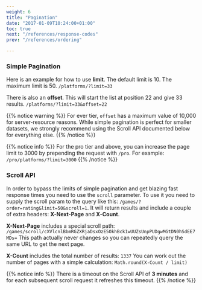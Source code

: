 ```yaml
---
weight: 6
title: "Pagination"
date: "2017-01-09T10:24:00+01:00"
toc: true
next: "/references/response-codes"
prev: "/references/ordering"

---
```


### Simple Pagination
Here is an example for how to use **limit**. The default limit is 10. The maximum limit is 50.
`/platforms/?limit=33`

There is also an **offset**. This will start the list at position 22 and give 33 results.
`/platforms/?limit=33&offset=22`

{{% notice warning %}}
For ever tier, `offset` has a maximum value of 10,000 for server-resource reasons. While simple pagination is perfect for smaller datasets, we strongly recommend using the Scroll API documented below for everything else.
{{% /notice %}}

{{% notice info %}}
For the pro tier and above, you can increase the page limit to 3000 by prepending the request with `/pro`. For example: `/pro/platforms/?limit=3000`
{{% /notice %}}

### Scroll API

In order to bypass the limits of simple pagination and get blazing fast response times you need to use the `scroll` parameter. To use it you need to supply the scroll param to the query like this:
`/games/?order=rating&limit=50&scroll=1`. It will return results and include a couple of extra headers: **X-Next-Page** and **X-Count**. 

**X-Next-Page** includes a special scroll path: `/games/scroll/cXVlcnlBbmRGZXRjaDsxOzE5OkhBck1wUUZsUnpPUDgwMGtDN0hSdEE7MDs=` This path actually never changes so you can repeatedly query the same URL to get the next page.

**X-Count** includes the total number of results: `1337` You can work out the number of pages with a simple calculation: `Math.round(X-Count / limit)`

{{% notice info %}}
There is a timeout on the Scroll API of **3 minutes** and for each subsequent scroll request it refreshes this timeout.
{{% /notice %}}
